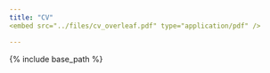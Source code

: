 ```yaml
---
title: "CV"
<embed src="../files/cv_overleaf.pdf" type="application/pdf" />

---
```


{% include base_path %}
